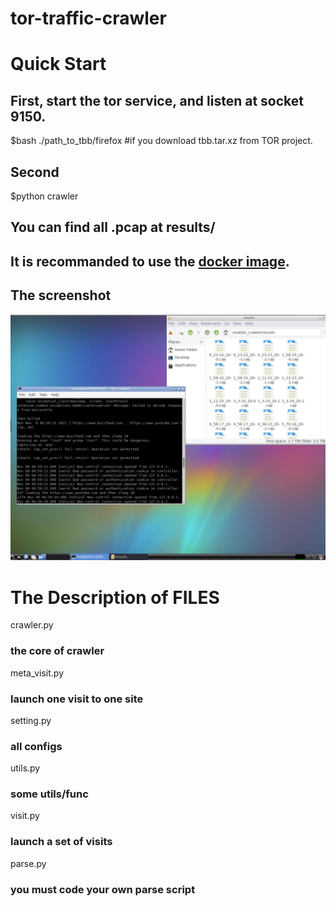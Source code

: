 # tor-traffic-crawler

# Quick Start

## First, start the tor service, and listen at socket 9150.
$bash ./path_to_tbb/firefox  #if you download tbb.tar.xz from TOR project.

## Second 
$python crawler

## You can find all .pcap at results/

## It is recommanded to use the [docker image](https://registry.hub.docker.com/r/sunxueliang96/tor-traffic-crawler). 


## The screenshot
![screenshot](https://github.com/sunxueliang96/tor-traffic-crawler/blob/main/snap_shot/snap_shot.png)

# The Description of FILES
crawler.py
### the core of crawler

meta_visit.py
### launch one visit to one site

setting.py
### all configs

utils.py
### some utils/func

visit.py
### launch a set of visits

parse.py
### you must code your own parse script

